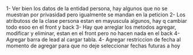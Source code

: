 1- Ver bien los datos de la entidad persona, hay algunos que no se muestran por privasidad pero igualmente se mandan en la peticion
2- Los atributoss de la clase persona estan en mayuscula algunos, hay q cambiar todo esoo en el front y back
3- Hay que arreglar los metodos agregar, modificar y eliminar, estan en el front pero no hacen nada en el back
4- Agregar barra de lead al cargar tabla.
4- Agregar restriccion de fecha al momento de agregar para que no deje seleccionar fechas futuras a hoy
